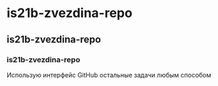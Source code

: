 # **is21b-zvezdina-repo**
## **is21b-zvezdina-repo**
### **is21b-zvezdina-repo**
Использую интерфейс GitHub
остальные задачи любым способом
